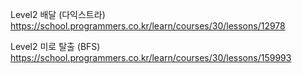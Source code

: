 Level2 배달 (다익스트라)
https://school.programmers.co.kr/learn/courses/30/lessons/12978

Level2 미로 탈출 (BFS)
https://school.programmers.co.kr/learn/courses/30/lessons/159993
